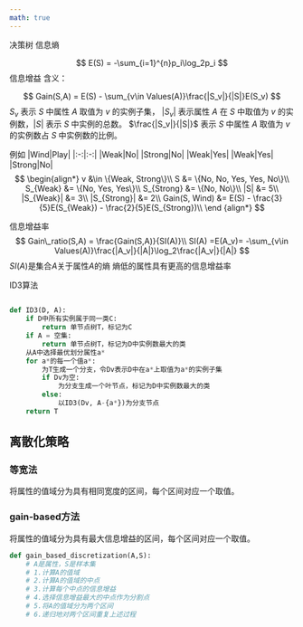 ```yaml
---
math: true
---
```


决策树
信息熵

$$
E(S) = -\sum_{i=1}^{n}p_i\log_2p_i
$$
信息增益
含义：

$$
Gain(S,A) = E(S) - \sum_{v\in Values(A)}\frac{|S_v|}{|S|}E(S_v)
$$
$S_v$ 表示 $S$ 中属性 $A$ 取值为 $v$ 的实例子集，
$|S_v|$ 表示属性 $A$ 在 $S$ 中取值为 $v$ 的实例数，$|S|$ 表示 $S$ 中实例的总数。
$\frac{|S_v|}{|S|}$ 表示 $S$ 中属性 $A$ 取值为 $v$ 的实例数占 $S$ 中实例数的比例。

例如
|Wind|Play|
|:-:|:-:|
|Weak|No|
|Strong|No|
|Weak|Yes|
|Weak|Yes|
|Strong|No|
$$
\begin{align*}
v &\in \{Weak, Strong\}\\
S &= \{No, No, Yes, Yes, No\}\\
S_{Weak} &= \{No, Yes, Yes\}\\
S_{Strong} &= \{No, No\}\\
|S| &= 5\\
|S_{Weak}| &= 3\\
|S_{Strong}| &= 2\\
Gain(S, Wind) &= E(S) - \frac{3}{5}E(S_{Weak}) - \frac{2}{5}E(S_{Strong})\\
\end {align*}
$$

信息增益率
$$
Gain\_ratio(S,A) = \frac{Gain(S,A)}{SI(A)}\\
SI(A) =E(A_v)= -\sum_{v\in Values(A)}\frac{|A_v|}{|A|}\log_2\frac{|A_v|}{|A|}
$$
$SI(A)$是集合$A$关于属性$A$的熵
熵低的属性具有更高的信息增益率

ID3算法
```python

def ID3(D, A):
    if D中所有实例属于同一类C:
        return 单节点树T，标记为C
    if A = 空集:
        return 单节点树T，标记为D中实例数最大的类
    从A中选择最优划分属性a*
    for a*的每一个值a*:
        为T生成一个分支，令Dv表示D中在a*上取值为a*的实例子集
        if Dv为空:
            为分支生成一个叶节点，标记为D中实例数最大的类
        else:
            以ID3(Dv, A-{a*})为分支节点
    return T
```

## 离散化策略
### 等宽法
将属性的值域分为具有相同宽度的区间，每个区间对应一个取值。
### gain-based方法
将属性的值域分为具有最大信息增益的区间，每个区间对应一个取值。
```python
def gain_based_discretization(A,S):
    # A是属性，S是样本集
    # 1.计算A的值域
    # 2.计算A的值域的中点
    # 3.计算每个中点的信息增益
    # 4.选择信息增益最大的中点作为分割点
    # 5.将A的值域分为两个区间
    # 6.递归地对两个区间重复上述过程

    
```
```




